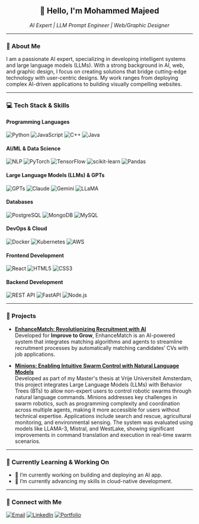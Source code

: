 <h2 align="center">👋 Hello, I'm Mohammed Majeed</h2>
<p align="center">
  <em>AI Expert | LLM Prompt Engineer | Web/Graphic Designer</em><br>
</p>

---

### 💼 About Me
I am a passionate AI expert, specializing in developing intelligent systems and large language models (LLMs). With a strong background in AI, web, and graphic design, I focus on creating solutions that bridge cutting-edge technology with user-centric designs. My work ranges from deploying complex AI-driven applications to building visually compelling websites.

---

### 💻 Tech Stack & Skills

#### **Programming Languages**
![Python](https://img.shields.io/badge/Python-555555?style=flat-square&logo=python&logoColor=white)
![JavaScript](https://img.shields.io/badge/JavaScript-555555?style=flat-square&logo=javascript&logoColor=white)
![C++](https://img.shields.io/badge/C++-555555?style=flat-square&logo=c%2B%2B&logoColor=white)
![Java](https://img.shields.io/badge/Java-555555?style=flat-square&logo=java&logoColor=white)

#### **AI/ML & Data Science**
![NLP](https://img.shields.io/badge/NLP-555555?style=flat-square&logo=nlp&logoColor=white)
![PyTorch](https://img.shields.io/badge/PyTorch-555555?style=flat-square&logo=pytorch&logoColor=white)
![TensorFlow](https://img.shields.io/badge/TensorFlow-555555?style=flat-square&logo=tensorflow&logoColor=white)
![scikit-learn](https://img.shields.io/badge/scikit--learn-555555?style=flat-square&logo=scikit-learn&logoColor=white)
![Pandas](https://img.shields.io/badge/Pandas-555555?style=flat-square&logo=pandas&logoColor=white)

#### **Large Language Models (LLMs) & GPTs**
![GPTs](https://img.shields.io/badge/GPTs-555555?style=flat-square&logo=openai&logoColor=white)
![Claude](https://img.shields.io/badge/Claude-555555?style=flat-square&logo=anthropic&logoColor=white)
![Gemini](https://img.shields.io/badge/Gemini-555555?style=flat-square&logo=google&logoColor=white)
![LLaMA](https://img.shields.io/badge/LLaMA-555555?style=flat-square&logo=meta&logoColor=white)

#### **Databases**
![PostgreSQL](https://img.shields.io/badge/PostgreSQL-555555?style=flat-square&logo=postgresql&logoColor=white)
![MongoDB](https://img.shields.io/badge/MongoDB-555555?style=flat-square&logo=mongodb&logoColor=white)
![MySQL](https://img.shields.io/badge/MySQL-555555?style=flat-square&logo=mysql&logoColor=white)

#### **DevOps & Cloud**
![Docker](https://img.shields.io/badge/Docker-555555?style=flat-square&logo=docker&logoColor=white)
![Kubernetes](https://img.shields.io/badge/Kubernetes-555555?style=flat-square&logo=kubernetes&logoColor=white)
![AWS](https://img.shields.io/badge/AWS-555555?style=flat-square&logo=amazon-aws&logoColor=white)

#### **Frontend Development**
![React](https://img.shields.io/badge/React-555555?style=flat-square&logo=react&logoColor=white)
![HTML5](https://img.shields.io/badge/HTML5-555555?style=flat-square&logo=html5&logoColor=white)
![CSS3](https://img.shields.io/badge/CSS3-555555?style=flat-square&logo=css3&logoColor=white)

#### **Backend Development**
![REST API](https://img.shields.io/badge/REST_API-555555?style=flat-square&logo=api&logoColor=white)
![FastAPI](https://img.shields.io/badge/FastAPI-555555?style=flat-square&logo=fastapi&logoColor=white)
![Node.js](https://img.shields.io/badge/Node.js-555555?style=flat-square&logo=node.js&logoColor=white)




---

### 🚀 Projects
- **<a href="https://improvetogrow.nl" target="_blank">EnhanceMatch: Revolutionizing Recruitment with AI</a>**  
  Developed for **Improve to Grow**, EnhanceMatch is an AI-powered system that integrates matching algorithms and agents to streamline recruitment processes by automatically matching candidates’ CVs with job applications.

  
- **[Minions: Enabling Intuitive Swarm Control with Natural Language Models](#)**  
  Developed as part of my Master's thesis at Vrije Universiteit Amsterdam, this project integrates Large Language Models (LLMs) with Behavior Trees (BTs) to allow non-expert users to control robotic swarms through natural language commands. Minions addresses key challenges in swarm robotics, such as programming complexity and coordination across multiple agents, making it more accessible for users without technical expertise. Applications include search and rescue, agricultural monitoring, and environmental sensing. The system was evaluated using models like LLAMA-3, Mistral, and WestLake, showing significant improvements in command translation and execution in real-time swarm scenarios.


---

### 🌱 Currently Learning & Working On
- 🔭 I’m currently working on building and deploying an AI app.
- 🌱 I’m currently advancing my skills in cloud-native development.

---


### 🔗 Connect with Me
<p align="left">
  <a href="mailto:Mohammed.y.majeed@gmail.com"><img src="https://img.shields.io/badge/Email-D14836?style=for-the-badge&logo=gmail&logoColor=white" alt="Email" /></a>
  <a href="https://www.linkedin.com/in/mohammed-majeed-b3347376/" target="_blank"><img src="https://img.shields.io/badge/LinkedIn-0077B5?style=for-the-badge&logo=linkedin&logoColor=white" alt="LinkedIn" /></a>
  <a href="https://mohammed-majeed.github.io/" target="_blank"><img src="https://img.shields.io/badge/Portfolio-181717?style=for-the-badge&logo=github&logoColor=white" alt="Portfolio" /></a>
</p>
